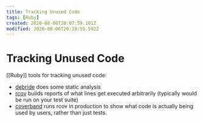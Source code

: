 ```yaml
---
title: Tracking Unused Code
tags: [Ruby]
created: 2020-08-06T20:07:59.101Z
modified: 2020-08-06T20:10:55.592Z
---
```


# Tracking Unused Code

[[Ruby]] tools for tracking unused code:

- [debride](https://github.com/seattlerb/debride) does some static analysis
- [rcov](https://thoughtbot.com/blog/cleaning-up-with-rcov) builds reports of what lines get executed arbitrarily (typically would be run on your test suite)
- [coverband](https://github.com/danmayer/coverband) runs rcov in production to show what code is actually being used by users, rather than just tests.


